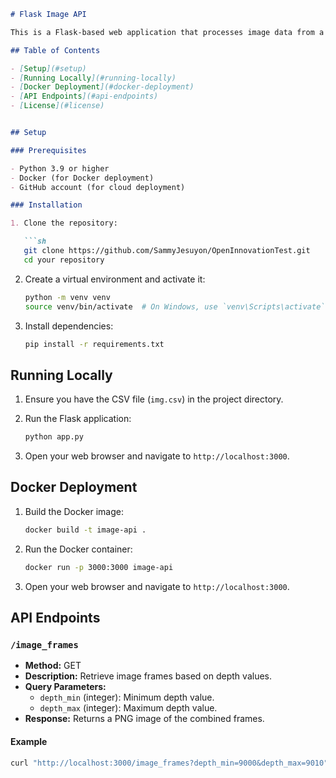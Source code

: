 ```markdown
# Flask Image API

This is a Flask-based web application that processes image data from a CSV file, stores it in a SQLite database, and provides an API to request image frames based on depth values.

## Table of Contents

- [Setup](#setup)
- [Running Locally](#running-locally)
- [Docker Deployment](#docker-deployment)
- [API Endpoints](#api-endpoints)
- [License](#license)


## Setup

### Prerequisites

- Python 3.9 or higher
- Docker (for Docker deployment)
- GitHub account (for cloud deployment)

### Installation

1. Clone the repository:

   ```sh
   git clone https://github.com/SammyJesuyon/OpenInnovationTest.git
   cd your repository
   ```

2. Create a virtual environment and activate it:

   ```sh
   python -m venv venv
   source venv/bin/activate  # On Windows, use `venv\Scripts\activate`
   ```

3. Install dependencies:

   ```sh
   pip install -r requirements.txt
   ```

## Running Locally

1. Ensure you have the CSV file (`img.csv`) in the project directory.

2. Run the Flask application:

   ```sh
   python app.py
   ```

3. Open your web browser and navigate to `http://localhost:3000`.

## Docker Deployment

1. Build the Docker image:

   ```sh
   docker build -t image-api .
   ```

2. Run the Docker container:

   ```sh
   docker run -p 3000:3000 image-api
   ```

3. Open your web browser and navigate to `http://localhost:3000`.


## API Endpoints

### `/image_frames`

- **Method:** GET
- **Description:** Retrieve image frames based on depth values.
- **Query Parameters:**
  - `depth_min` (integer): Minimum depth value.
  - `depth_max` (integer): Maximum depth value.
- **Response:** Returns a PNG image of the combined frames.

#### Example

```sh
curl "http://localhost:3000/image_frames?depth_min=9000&depth_max=9010"
```
